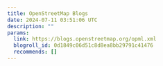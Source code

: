 ```yaml
---
title: OpenStreetMap Blogs
date: 2024-07-11 03:51:06 UTC
description: ""
params:
  link: https://blogs.openstreetmap.org/opml.xml
  blogroll_id: 0d1849c06d51c8d8ea8bb29791c41476
  recommends: []
---
```

